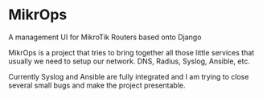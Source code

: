 # MikrOps
A management UI for MikroTik Routers based onto Django

MikrOps is a project that tries to bring together all those little services that usually we need to setup our network. DNS, Radius, Syslog, Ansible, etc.

Currently Syslog and Ansible are fully integrated and I am trying to close several small bugs and make the project presentable.

